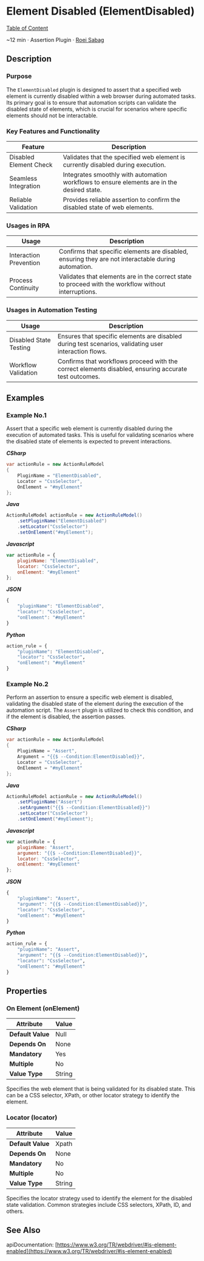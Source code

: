 # Element Disabled (ElementDisabled)

[Table of Content](../Home.md)  

~12 min · Assertion Plugin · [Roei Sabag](https://www.linkedin.com/in/roei-sabag-247aa18/)

## Description

### Purpose

The `ElementDisabled` plugin is designed to assert that a specified web element is currently disabled within a web browser during automated tasks. 
Its primary goal is to ensure that automation scripts can validate the disabled state of elements, which is crucial for scenarios where specific elements should not be interactable.

### Key Features and Functionality

| Feature                | Description                                                                                |
|------------------------|--------------------------------------------------------------------------------------------|
| Disabled Element Check | Validates that the specified web element is currently disabled during execution.           |
| Seamless Integration   | Integrates smoothly with automation workflows to ensure elements are in the desired state. |
| Reliable Validation    | Provides reliable assertion to confirm the disabled state of web elements.                 |

### Usages in RPA

| Usage                  | Description                                                                                          |
|------------------------|------------------------------------------------------------------------------------------------------|
| Interaction Prevention | Confirms that specific elements are disabled, ensuring they are not interactable during automation.  |
| Process Continuity     | Validates that elements are in the correct state to proceed with the workflow without interruptions. |

### Usages in Automation Testing

| Usage                  | Description                                                                                           |
|------------------------|-------------------------------------------------------------------------------------------------------|
| Disabled State Testing | Ensures that specific elements are disabled during test scenarios, validating user interaction flows. |
| Workflow Validation    | Confirms that workflows proceed with the correct elements disabled, ensuring accurate test outcomes.  |

## Examples

### Example No.1

Assert that a specific web element is currently disabled during the execution of automated tasks. 
This is useful for validating scenarios where the disabled state of elements is expected to prevent interactions.

_**CSharp**_

```csharp
var actionRule = new ActionRuleModel
{
    PluginName = "ElementDisabled",
    Locator = "CssSelector",
    OnElement = "#myElement"
};
```

_**Java**_

```java
ActionRuleModel actionRule = new ActionRuleModel()
    .setPluginName("ElementDisabled")
    .setLocator("CssSelector")
    .setOnElement("#myElement");
```

_**Javascript**_

```js
var actionRule = {
    pluginName: "ElementDisabled",
    locator: "CssSelector",
    onElement: "#myElement"
};
```

_**JSON**_

```js
{
    "pluginName": "ElementDisabled",
    "locator": "CssSelector",
    "onElement": "#myElement"
}
```

_**Python**_

```python
action_rule = {
    "pluginName": "ElementDisabled",
    "locator": "CssSelector",
    "onElement": "#myElement"
}
```
### Example No.2

Perform an assertion to ensure a specific web element is disabled, validating the disabled state of the element during the execution of the automation script. 
The `Assert` plugin is utilized to check this condition, and if the element is disabled, the assertion passes.

_**CSharp**_

```csharp
var actionRule = new ActionRuleModel
{
    PluginName = "Assert",
    Argument = "{{$ --Condition:ElementDisabled}}",
    Locator = "CssSelector",
    OnElement = "#myElement"
};
```

_**Java**_

```java
ActionRuleModel actionRule = new ActionRuleModel()
    .setPluginName("Assert")
    .setArgument("{{$ --Condition:ElementDisabled}}")
    .setLocator("CssSelector")
    .setOnElement("#myElement");
```

_**Javascript**_

```js
var actionRule = {
    pluginName: "Assert",
    argument: "{{$ --Condition:ElementDisabled}}",
    locator: "CssSelector",
    onElement: "#myElement"
};
```

_**JSON**_

```js
{
    "pluginName": "Assert",
    "argument": "{{$ --Condition:ElementDisabled}}",
    "locator": "CssSelector",
    "onElement": "#myElement"
}
```

_**Python**_

```python
action_rule = {
    "pluginName": "Assert",
    "argument": "{{$ --Condition:ElementDisabled}}",
    "locator": "CssSelector",
    "onElement": "#myElement"
}
```

## Properties

### On Element (onElement)

| Attribute         | Value             |
|-------------------|-------------------|
| **Default Value** | Null              |
| **Depends On**    | None              |
| **Mandatory**     | Yes               |
| **Multiple**      | No                |
| **Value Type**    | String|Expression |

Specifies the web element that is being validated for its disabled state. 
This can be a CSS selector, XPath, or other locator strategy to identify the element.

### Locator (locator)

| Attribute         | Value             |
|-------------------|-------------------|
| **Default Value** | Xpath             |
| **Depends On**    | None              |
| **Mandatory**     | No                |
| **Multiple**      | No                |
| **Value Type**    | String            |

Specifies the locator strategy used to identify the element for the disabled state validation. 
Common strategies include CSS selectors, XPath, ID, and others.

## See Also

apiDocumentation: [https://www.w3.org/TR/webdriver/#is-element-enabled](https://www.w3.org/TR/webdriver/#is-element-enabled)
